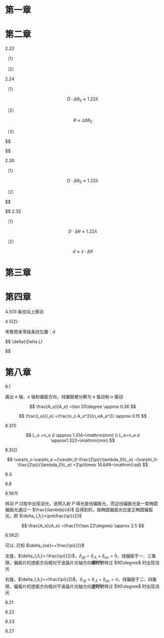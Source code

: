 
# 第一章

# 第二章

2.22

（1）

（2）



2.24

（1）

$$
D\cdot\Delta\theta_0
\approx 1.22\lambda
$$

（2）

$$
R
\approx z\Delta\theta_0
$$

（3）

$$

$$

2.30

（1）

$$
D\cdot\Delta\theta_0
\approx 1.22\lambda
$$

（2）

$$

$$
2.32

（1）

$$
D\cdot\Delta \theta\approx 1.22\lambda
$$

（2）

$$
d
\approx z\cdot \Delta\theta
$$

# 第三章



# 第四章

4.5(1):条纹向上移动

4.5(2):

考察原来零级条纹位置：d

$$
\delta(\Delta L)

$$

# 第八章

8.1

画出 e 轴，o 轴和偏振方向，线偏振被分解为 e 振动和 o 振动

$$
\frac{A_o}{A_e}
=\tan 20\degree
\approx 0.36
$$

$$
\frac{I_o}{I_e}
=\frac{n_o A_o^2}{n_eA_e^2}
\approx 0.15
$$

8.3(1)

$$
L_o
=n_o d
\approx 1.314~\mathrm{mm} \\
L_e=n_e d
\approx1.322~\mathrm{mm}
$$

8.3(2)

$$
\varphi_o-\varphi_e
=(\varphi_0-\frac{2\pi}{\lambda_0}L_o) -(\varphi_0-\frac{2\pi}{\lambda_0}L_e)
=2\pi\times 14.649~\mathrm{rad}
$$

8.4

8.8

8.19(1)

转动 $P$ 过程中出现消光，说明入射 $P$ 得光是线偏振光，而这线偏振光是一束椭圆偏振光通过一 $\frac{\lambda}{4}$ 后得到的，故椭圆偏振光应是正椭圆偏振光，即 $\delta_{入}=\pm\frac{\pi}{2}$

$$
\frac{A_e}{A_o}
=\frac{1}{\tan 22\degree}
\approx 2.5
$$

8.19(2)

可以. 已知 $\delta_{oe}=+\frac{\pi}{2}$

左旋，$\delta_{入}=-\frac{\pi}{2}$，$\delta_{出}=\delta_{入}+\delta_{oe}=0$，线偏振于一、三象限，偏振片的透振方向相对于波晶片光轴方向**顺时针**转过 $90\degree$ 时出现消光

右旋，$\delta_{入}=+\frac{\pi}{2}$，$\delta_{出}=\delta_{入}+\delta_{oe}=\pi$，线偏振于二、四象限，偏振片的透振方向相对于波晶片光轴方向**逆时针**转过 $90\degree$ 时出现消光

8.21

8.22

8.23

8.27

